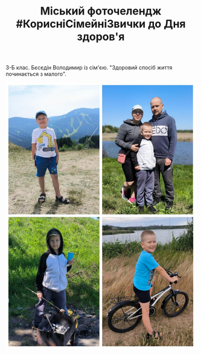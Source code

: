 ﻿---
title: "Міський фоточелендж #КорисніСімейніЗвички до Дня здоров'я"
---

3-Б клас. Бєсєдін Володимир із сім'єю. "Здоровий спосіб життя починається з малого".

![](1.jpg)